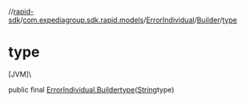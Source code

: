 //[rapid-sdk](../../../../index.md)/[com.expediagroup.sdk.rapid.models](../../index.md)/[ErrorIndividual](../index.md)/[Builder](index.md)/[type](type.md)

# type

[JVM]\

public final [ErrorIndividual.Builder](index.md)[type](type.md)([String](https://docs.oracle.com/javase/8/docs/api/java/lang/String.html)type)

